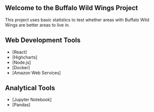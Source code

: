 ## Welcome to the Buffalo Wild Wings Project
This project uses basic statistics to test whether areas with Buffalo Wild Wings are better areas to live in.

## Web Development Tools
- [React]
- [Highcharts]
- [Node.js]
- [Docker]
- [Amazon Web Services]

## Analytical Tools
- [Jupyter Notebook]
- [Pandas]